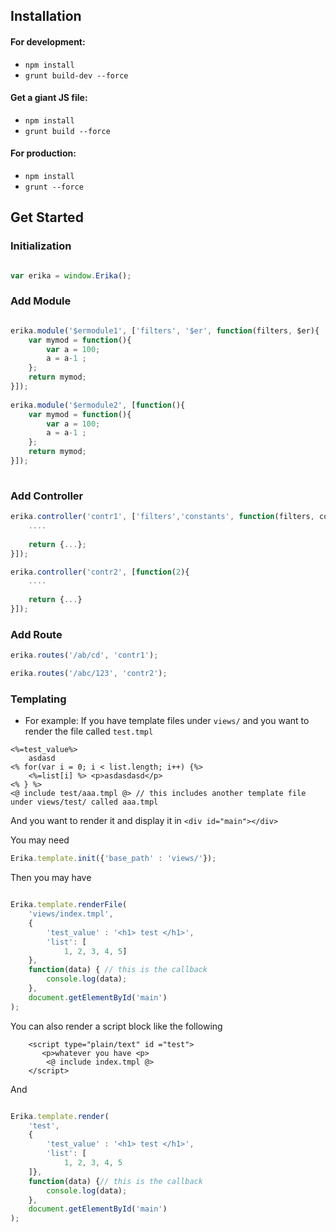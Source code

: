 
## Installation

#### For development:

* `npm install`
* `grunt build-dev --force`

#### Get a giant JS file:

* `npm install`
* `grunt build --force`

#### For production:

* `npm install`
* `grunt --force`

## Get Started

### Initialization

```javascript

var erika = window.Erika();

```

### Add Module

```javascript

erika.module('$ermodule1', ['filters', '$er', function(filters, $er){
    var mymod = function(){
        var a = 100;
        a = a-1 ;
    };
    return mymod;
}]);
            
erika.module('$ermodule2', [function(){
    var mymod = function(){
        var a = 100;
        a = a-1 ;
    };
    return mymod;
}]);          
            
```

### Add Controller

``` javascript
erika.controller('contr1', ['filters','constants', function(filters, constants){
    ....
    
    return {...};
}]);

erika.controller('contr2', [function(2){
    ....
    
    return {...}
}]);
```

### Add Route

```javascript
erika.routes('/ab/cd', 'contr1');

erika.routes('/abc/123', 'contr2');
```



### Templating

- For example:
 If you have template files under `views/` and you want to render the file called `test.tmpl` 
```
<%=test_value%>
    asdasd
<% for(var i = 0; i < list.length; i++) {%>
    <%=list[i] %> <p>asdasdasd</p>
<% } %>
<@ include test/aaa.tmpl @> // this includes another template file under views/test/ called aaa.tmpl

```
And you want to render it and display it in `<div id="main"></div>`

You may need

```javascript
Erika.template.init({'base_path' : 'views/'});
```
Then you may have

```javascript

Erika.template.renderFile(
    'views/index.tmpl', 
    {
        'test_value' : '<h1> test </h1>', 
        'list': [
            1, 2, 3, 4, 5]
    },
    function(data) { // this is the callback
        console.log(data);
    }, 
    document.getElementById('main')
);

```

You can also render a script block like the following

```
    <script type="plain/text" id ="test"> 
       <p>whatever you have <p>
        <@ include index.tmpl @>
    </script>
```

And 

```javascript

Erika.template.render(
    'test', 
    {
        'test_value' : '<h1> test </h1>', 
        'list': [
            1, 2, 3, 4, 5
    ]},
    function(data) {// this is the callback
        console.log(data);
    }, 
    document.getElementById('main')
);
```